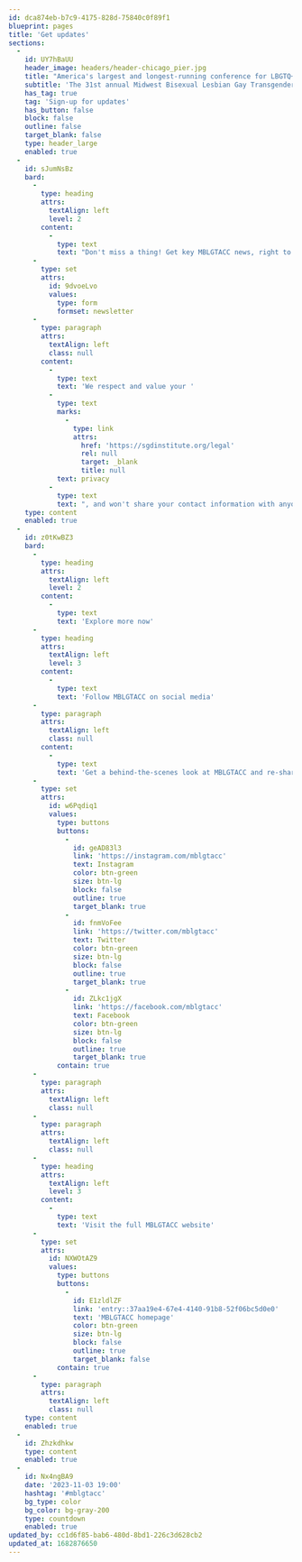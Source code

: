 ```yaml
---
id: dca874eb-b7c9-4175-828d-75840c0f89f1
blueprint: pages
title: 'Get updates'
sections:
  -
    id: UY7hBaUU
    header_image: headers/header-chicago_pier.jpg
    title: "America's largest and longest-running conference for LBGTQ+ college students"
    subtitle: 'The 31st annual Midwest Bisexual Lesbian Gay Transgender Asexual College Conference'
    has_tag: true
    tag: 'Sign-up for updates'
    has_button: false
    block: false
    outline: false
    target_blank: false
    type: header_large
    enabled: true
  -
    id: sJumNsBz
    bard:
      -
        type: heading
        attrs:
          textAlign: left
          level: 2
        content:
          -
            type: text
            text: "Don't miss a thing! Get key MBLGTACC news, right to your inbox "
      -
        type: set
        attrs:
          id: 9dvoeLvo
          values:
            type: form
            formset: newsletter
      -
        type: paragraph
        attrs:
          textAlign: left
          class: null
        content:
          -
            type: text
            text: 'We respect and value your '
          -
            type: text
            marks:
              -
                type: link
                attrs:
                  href: 'https://sgdinstitute.org/legal'
                  rel: null
                  target: _blank
                  title: null
            text: privacy
          -
            type: text
            text: ", and won't share your contact information with anyone without your consent."
    type: content
    enabled: true
  -
    id: z0tKwBZ3
    bard:
      -
        type: heading
        attrs:
          textAlign: left
          level: 2
        content:
          -
            type: text
            text: 'Explore more now'
      -
        type: heading
        attrs:
          textAlign: left
          level: 3
        content:
          -
            type: text
            text: 'Follow MBLGTACC on social media'
      -
        type: paragraph
        attrs:
          textAlign: left
          class: null
        content:
          -
            type: text
            text: 'Get a behind-the-scenes look at MBLGTACC and re-share key news and updates with your student organization, community group, and friends.'
      -
        type: set
        attrs:
          id: w6Pqdiq1
          values:
            type: buttons
            buttons:
              -
                id: geAD83l3
                link: 'https://instagram.com/mblgtacc'
                text: Instagram
                color: btn-green
                size: btn-lg
                block: false
                outline: true
                target_blank: true
              -
                id: fnmVoFee
                link: 'https://twitter.com/mblgtacc'
                text: Twitter
                color: btn-green
                size: btn-lg
                block: false
                outline: true
                target_blank: true
              -
                id: ZLkc1jgX
                link: 'https://facebook.com/mblgtacc'
                text: Facebook
                color: btn-green
                size: btn-lg
                block: false
                outline: true
                target_blank: true
            contain: true
      -
        type: paragraph
        attrs:
          textAlign: left
          class: null
      -
        type: paragraph
        attrs:
          textAlign: left
          class: null
      -
        type: heading
        attrs:
          textAlign: left
          level: 3
        content:
          -
            type: text
            text: 'Visit the full MBLGTACC website'
      -
        type: set
        attrs:
          id: NXWOtAZ9
          values:
            type: buttons
            buttons:
              -
                id: E1zldlZF
                link: 'entry::37aa19e4-67e4-4140-91b8-52f06bc5d0e0'
                text: 'MBLGTACC homepage'
                color: btn-green
                size: btn-lg
                block: false
                outline: true
                target_blank: false
            contain: true
      -
        type: paragraph
        attrs:
          textAlign: left
          class: null
    type: content
    enabled: true
  -
    id: Zhzkdhkw
    type: content
    enabled: true
  -
    id: Nx4ngBA9
    date: '2023-11-03 19:00'
    hashtag: '#mblgtacc'
    bg_type: color
    bg_color: bg-gray-200
    type: countdown
    enabled: true
updated_by: cc1d6f85-bab6-480d-8bd1-226c3d628cb2
updated_at: 1682876650
---
```

